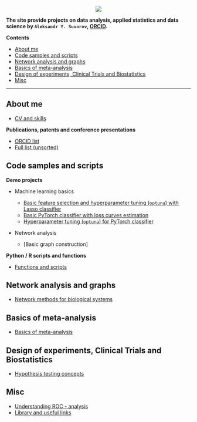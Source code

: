 
<p align="center">
  <img src="https://aysuvorov.github.io/docs/promotion/main_logo.png" />
</p>


**The site provide projects on data analysis, applied statistics and data science by  `Aleksandr Y. Suvorov`, [ORCID](https://orcid.org/0000-0002-2224-0019).**

**Contents**

- [About me](#about-me)
- [Code samples and scripts](#code-samples-and-scripts)
- [Network analysis and graphs](#network-analysis-and-graphs)
- [Basics of meta-analysis](#basics-of-meta-analysis)
- [Design of experiments, Clinical Trials and Biostatistics](#design-of-experiments-clinical-trials-and-biostatistics)
- [Misc](#misc)

---

## About me

- [CV and skills](./docs/promotion/cv/cv_raw.html)

**Publications, patents and conference presentations**

- [ORCID list](https://orcid.org/0000-0002-2224-0019)
- [Full list (unsorted)](./docs/promotion/cv/pub_list_total.md)

## Code samples and scripts

**Demo projects**

- Machine learning basics

  - [Basic feature selection and hyperparameter tuning (`optuna`) with Lasso classifier](https://www.kaggle.com/aleksandrsuvorov/demo-quark-lasso-p1-6-01-2023)
  - [Basic PyTorch classifier with loss curves estimation](https://www.kaggle.com/aleksandrsuvorov/demo-quark-torch-p2-6-01-2023)
  - [Hyperparameter tuning (`optuna`) for PyTorch classifier](https://www.kaggle.com/aleksandrsuvorov/demo-quark-torch-optuna-p3-6-01-2023)

- Network analysis

  - [Basic graph construction]

**Python / R scripts and functions**

- [Functions and scripts](https://github.com/aysuvorov/medstats)

## Network analysis and graphs

- [Network methods for biological systems](./docs/pages/networks/paren_syn_corr_guide/index.md)

## Basics of meta-analysis

- [Basics of meta-analysis](./docs/pages/meta/index.md)

## Design of experiments, Clinical Trials and Biostatistics

  - [Hypothesis testing concepts](./docs/pages/doe/hyp_test/index.md)

## Misc

- [Understanding ROC - analysis](./docs/pages/misc/roc_anal/index.md)
- [Library and useful links](./docs/pages/to_read/index.md)

